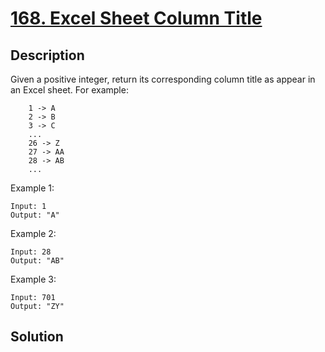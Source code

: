 # [168. Excel Sheet Column Title](https://leetcode.com/problems/excel-sheet-column-title)

## Description

Given a positive integer, return its corresponding column title as appear in an Excel sheet.
For example:
```
    1 -> A
    2 -> B
    3 -> C
    ...
    26 -> Z
    27 -> AA
    28 -> AB 
    ...
```
Example 1:
```
Input: 1
Output: "A"
```
Example 2:
```
Input: 28
Output: "AB"
```
Example 3:
```
Input: 701
Output: "ZY"
```
## Solution

